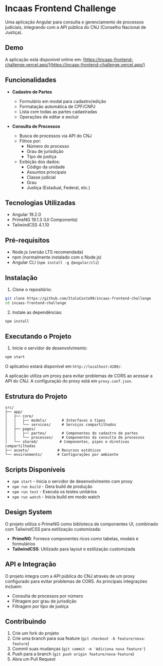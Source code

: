 # Incaas Frontend Challenge

Uma aplicação Angular para consulta e gerenciamento de processos judiciais, integrando com a API pública do CNJ (Conselho Nacional de Justiça).

## Demo

A aplicação está disponível online em: [https://incaas-frontend-challenge.vercel.app/](https://incaas-frontend-challenge.vercel.app/)

## Funcionalidades

- **Cadastro de Partes**

  - Formulário em modal para cadastro/edição
  - Formatação automática de CPF/CNPJ
  - Lista com todas as partes cadastradas
  - Operações de editar e excluir

- **Consulta de Processos**
  - Busca de processos via API do CNJ
  - Filtros por:
    - Número do processo
    - Grau de jurisdição
    - Tipo de justiça
  - Exibição dos dados:
    - Código da unidade
    - Assuntos principais
    - Classe judicial
    - Grau
    - Justiça (Estadual, Federal, etc.)

## Tecnologias Utilizadas

- Angular 19.2.0
- PrimeNG 19.1.3 (UI Components)
- TailwindCSS 4.1.10

## Pré-requisitos

- Node.js (versão LTS recomendada)
- npm (normalmente instalado com o Node.js)
- Angular CLI (`npm install -g @angular/cli`)

## Instalação

1. Clone o repositório:

```bash
git clone https://github.com/ItaloCosta99/incaas-frontend-challenge
cd incaas-frontend-challenge
```

2. Instale as dependências:

```bash
npm install
```

## Executando o Projeto

1. Inicie o servidor de desenvolvimento:

```bash
npm start
```

O aplicativo estará disponível em `http://localhost:4200/`.

A aplicação utiliza um proxy para evitar problemas de CORS ao acessar a API do CNJ. A configuração do proxy está em `proxy.conf.json`.

## Estrutura do Projeto

```
src/
├── app/
│   ├── core/
│   │   ├── models/       # Interfaces e tipos
│   │   └── services/     # Serviços compartilhados
│   ├── pages/
│   │   ├── partes/       # Componentes do cadastro de partes
│   │   └── processos/    # Componentes da consulta de processos
│   └── shared/          # Componentes, pipes e diretivas compartilhadas
├── assets/             # Recursos estáticos
└── environments/       # Configurações por ambiente
```

## Scripts Disponíveis

- `npm start` - Inicia o servidor de desenvolvimento com proxy
- `npm run build` - Gera build de produção
- `npm run test` - Executa os testes unitários
- `npm run watch` - Inicia build em modo watch

## Design System

O projeto utiliza o PrimeNG como biblioteca de componentes UI, combinado com TailwindCSS para estilização customizada:

- **PrimeNG**: Fornece componentes ricos como tabelas, modais e formulários
- **TailwindCSS**: Utilizado para layout e estilização customizada

## API e Integração

O projeto integra com a API pública do CNJ através de um proxy configurado para evitar problemas de CORS. As principais integrações incluem:

- Consulta de processos por número
- Filtragem por grau de jurisdição
- Filtragem por tipo de justiça

## Contribuindo

1. Crie um fork do projeto
2. Crie uma branch para sua feature (`git checkout -b feature/nova-feature`)
3. Commit suas mudanças (`git commit -m 'Adiciona nova feature'`)
4. Push para a branch (`git push origin feature/nova-feature`)
5. Abra um Pull Request
